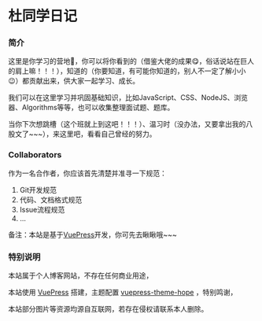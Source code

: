 # 杜同学日记
### 简介

这里是你学习的营地🎪，你可以将你看到的（借鉴大佬的成果😋，俗话说站在巨人的肩上嘛！！！），知道的（你要知道，有可能你知道的，别人不一定了解小小😉）都贡献出来，供大家一起学习、成长。

我们可以在这里学习并巩固基础知识，比如JavaScript、CSS、NodeJS、浏览器、Algorithms等等，也可以收集整理面试题、题库。

当你下次想跳槽（这个班就上到这吧！！！）、温习时（没办法，又要拿出我的八股文了~~~），来这里吧，看看自己曾经的努力。

### Collaborators

作为一名合作者，你应该首先清楚并准寻一下规范：

1. Git开发规范
2. 代码、文档格式规范
3. Issue流程规范
4. ...

备注：本站是基于[VuePress](https://github.com/vuejs/vuepress)开发，你可先去瞅瞅哦~~~

### 特别说明

本站属于个人博客网站，不存在任何商业用途，

本站使用 [VuePress](https://github.com/vuejs/vuepress) 搭建，主题配置 [vuepress-theme-hope](https://github.com/vuepress-theme-hope/vuepress-theme-hope) ，特别鸣谢，

本站部分图片等资源均源自互联网，若存在侵权请联系本人删除。